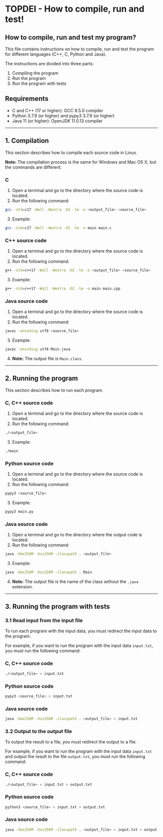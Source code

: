# TOPDEI - How to compile, run and test!

## How to compile, run and test my program?

This file contains instructions on how to compile, run and test the program for different languages (C++, C, Python and Java).

The instructions are divided into three parts:
1. Compiling the program
2. Run the program
3. Run the program with tests

## Requirements

* C and C++ (17 or higher): GCC 8.5.0 compiler
* Python 3.7.9 (or higher) and pypy3 3.7.9 (or higher)
* Java 11 (or higher): OpenJDK 11.0.13 compiler

---


## 1. Compilation

This section describes how to compile each source code in Linux.

__Note:__ The compilation process is the same for Windows and Mac OS X, but the commands are different.

### C

1. Open a terminal and go to the directory where the source code is located.
2. Run the following command:
  
  ```bash
  gcc -std=c17 -Wall -Wextra -O2 -lm -o <output_file> <source_file>
  ```
3. Example:
  
  ```bash
  gcc -std=c17 -Wall -Wextra -O2 -lm -o main main.c
  ```

### C++ source code

1. Open a terminal and go to the directory where the source code is located.
2. Run the following command:

```bash
g++ -std=c++17 -Wall -Wextra -O2 -lm -o <output_file> <source_file>
```
3. Example:
  
  ```bash
  g++ -std=c++17 -Wall -Wextra -O2 -lm -o main main.cpp
  ```

### Java source code

1. Open a terminal and go to the directory where the source code is located.
2. Run the following command:

```bash
javac -encoding utf8 <source_file>
```
3. Example:
  
  ```bash
  javac -encoding utf8 Main.java
  ```
4. __Note:__ The output file is `Main.class`.

---

## 2. Running the program

This section describes how to run each program.

### C, C++ source code

1. Open a terminal and go to the directory where the source code is located.
2. Run the following command:

```bash
./<output_file>
```
3. Example:
  
  ```bash
  ./main
  ```

### Python source code

1. Open a terminal and go to the directory where the source code is located.
2. Run the following command:

```bash
pypy3 <source_file>
```
3. Example:
  
  ```bash
  pypy3 main.py
  ```

### Java source code

1. Open a terminal and go to the directory where the output code is located.
2. Run the following command:

```bash
java -Xmx256M -Xss256M -classpath . <output_file>
```
3. Example:
  
  ```bash
  java -Xmx256M -Xss256M -classpath . Main
  ```
4. __Note:__ The output file is the name of the class without the `.java` extension.

---

## 3. Running the program with tests

### 3.1 Read input from the input file
To run each program with the input data, you must redirect the input data to the program.

For example, if you want to run the program with the input data `input.txt`, you must run the following command:

### C, C++ source code

```bash
./<output_file> < input.txt
```

### Python source code

```bash
pypy3 <source_file> < input.txt
```

### Java source code

```bash
java -Xmx256M -Xss256M -classpath . <output_file> < input.txt
```

### 3.2 Output to the output file

To output the result to a file, you must redirect the output to a file.

For example, if you want to run the program with the input data `input.txt` and output the result to the file `output.txt`, you must run the following command:

### C, C++ source code

```bash
./<output_file> < input.txt > output.txt
```

### Python source code

```bash
python3 <source_file> < input.txt > output.txt
```

### Java source code

```bash
java -Xmx256M -Xss256M -classpath . <output_file> < input.txt > output.txt
```

